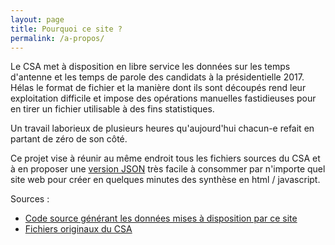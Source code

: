 ```yaml
---
layout: page
title: Pourquoi ce site ?
permalink: /a-propos/
---
```



<p>

  Le CSA met à disposition en libre service les données sur les temps d'antenne et les temps de parole des candidats à la présidentielle 2017. Hélas le format de fichier et la manière dont ils sont découpés rend leur exploitation difficile et impose des opérations manuelles fastidieuses pour en tirer un fichier utilisable à des fins statistiques.</p>
  
  <p>Un travail laborieux de plusieurs heures qu'aujourd'hui chacun-e refait en partant de zéro de son côté.</p>
  
  <p>Ce projet vise à réunir au même endroit tous les fichiers sources du CSA et à en proposer une  <a href="/json-api">version JSON</a> très facile à consommer par n'importe quel site web pour créer en quelques minutes des synthèse en html / javascript. </p>
 

<p>
  Sources :
  <ul>
  <li> <a target="_blank" href="https://github.com/nyl-auster/equite-parole-datas">Code source générant les données mises à disposition par ce site</a></li>
  <li><a target="_blank" href="http://www.csa.fr/Television/Le-suivi-des-programmes/Le-pluralisme-politique-et-les-campagnes-electorales/L-election-presidentielle-2017/Les-temps-de-parole-et-d-antenne">Fichiers originaux du CSA</a></li>
</ul>
  
</p>